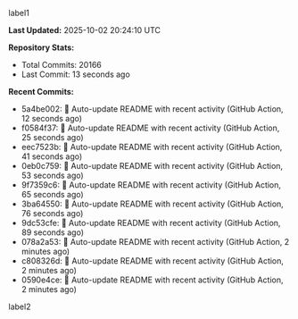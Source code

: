 
label1 
<!-- ACTIVITY_START -->
**Last Updated:** 2025-10-02 20:24:10 UTC

**Repository Stats:**
- Total Commits: 20166
- Last Commit: 13 seconds ago

**Recent Commits:**
- 5a4be002: 🤖 Auto-update README with recent activity (GitHub Action, 12 seconds ago)
- f0584f37: 🤖 Auto-update README with recent activity (GitHub Action, 25 seconds ago)
- eec7523b: 🤖 Auto-update README with recent activity (GitHub Action, 41 seconds ago)
- 0eb0c759: 🤖 Auto-update README with recent activity (GitHub Action, 53 seconds ago)
- 9f7359c6: 🤖 Auto-update README with recent activity (GitHub Action, 65 seconds ago)
- 3ba64550: 🤖 Auto-update README with recent activity (GitHub Action, 76 seconds ago)
- 9dc53cfe: 🤖 Auto-update README with recent activity (GitHub Action, 89 seconds ago)
- 078a2a53: 🤖 Auto-update README with recent activity (GitHub Action, 2 minutes ago)
- c808326d: 🤖 Auto-update README with recent activity (GitHub Action, 2 minutes ago)
- 0590e4ce: 🤖 Auto-update README with recent activity (GitHub Action, 2 minutes ago)
<!-- ACTIVITY_END -->

label2
